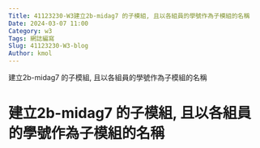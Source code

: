 ```yaml
---
Title: 41123230-W3建立2b-midag7 的子模組, 且以各組員的學號作為子模組的名稱
Date: 2024-03-07 11:00
Category: w3
Tags: 網誌編寫
Slug: 41123230-W3-blog
Author: kmol
---
```


建立2b-midag7 的子模組, 且以各組員的學號作為子模組的名稱

<!-- PELICAN_END_SUMMARY -->
# 建立2b-midag7 的子模組, 且以各組員的學號作為子模組的名稱
